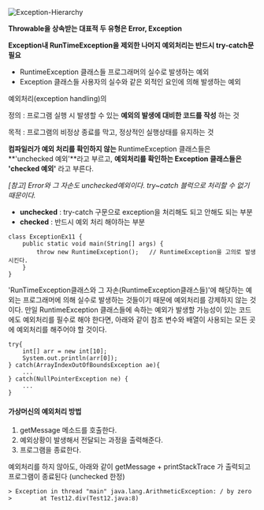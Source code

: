 ![Exception-Hierarchy](https://github.com/hansojin/JAVA/assets/112622663/6d129450-dffe-4740-8e58-aad54f943d13)

**Throwable을 상속받는 대표적 두 유형은 Error, Exception**

**Exception내 RunTimeException을 제외한 나머지 예외처리는 반드시 try-catch문 필요**

* RuntimeException 클래스들 프로그래머의 실수로 발생하는 예외
* Exception 클래스들 사용자의 실수와 같은 외적인 요인에 의해 발생하는 예외

예외처리(exception handling)의 

정의 : 프로그램 실행 시 발생할 수 있는 **예외의 발생에 대비한 코드를 작성** 하는 것

목적 : 프로그램의 비정상 종료를 막고, 정상적인 실행상태를 유지하는 것

**컴파일러가 예외 처리를 확인하지 않는** RuntimeException 클래스들은 **'unchecked 예외'**라고 부르고, **예외처리를 확인하는  Exception 클래스들은 'checked 예외'** 라고 부른다.

*[참고] Error와 그 자손도 unchecked예외이다. try~catch 블럭으로 처리할 수 없기 때문이다.*

* __unchecked__ : try-catch 구문으로 exception을 처리해도 되고 안해도 되는 부분
* __checked__ : 반드시 예외 처리 해야하는 부분

```
class ExceptionEx11 {
	public static void main(String[] args) {
		throw new RuntimeException();	// RuntimeException을 고의로 발생시킨다.
	}
}
```

 'RunTimeException클래스와 그 자손(RuntimeException클래스들)'에 해당하는 예외는 프로그래머에 의해 실수로 발생하는 것들이기 때문에 예외처리를 강제하지 않는 것이다. 만일 RuntimeException 클래스들에 속하는 예외가 발생할 가능성이 있는 코드에도 예외처리를 필수로 해야 한다면, 아래와 같이 참조 변수와 배열이 사용되는 모든 곳에 예외처리를 해주어야 할 것이다.
```
try{
	int[] arr = new int[10];
	System.out.println(arr[0]);
} catch(ArrayIndexOutOfBoundsException ae){
	...
} catch(NullPointerException ne) {
	...
}
```


#### 가상머신의 예외처리 방법
1.	getMessage 메소드를 호출한다.
2.  예외상황이 발생해서 전달되는 과정을 출력해준다.
3.	프로그램을 종료한다.

예외처리를 하지 않아도, 아래와 같이 getMessage + printStackTrace 가 출력되고 프로그램이 종료된다 (unchecked 한정)
```
> Exception in thread "main" java.lang.ArithmeticException: / by zero
>        at Test12.div(Test12.java:8)
```
